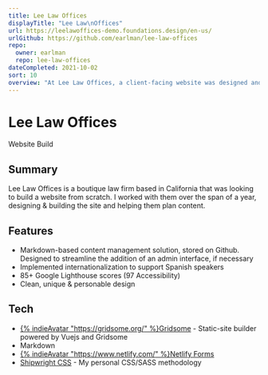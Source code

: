 ```yaml
---
title: Lee Law Offices
displayTitle: "Lee Law\nOffices"
url: https://leelawoffices-demo.foundations.design/en-us/
urlGithub: https://github.com/earlman/lee-law-offices
repo:
  owner: earlman
  repo: lee-law-offices
dateCompleted: 2021-10-02
sort: 10
overview: "At Lee Law Offices, a client-facing website was designed and deployed, achieving impressive Google Lighthouse scores for performance and accessibility. Additionally, a markdown-based content management solution was implemented, along with internationalization to cater to Spanish speakers."
---
```


# Lee Law Offices

Website Build

## Summary

Lee Law Offices is a boutique law firm based in California that was looking to build a website from scratch. I worked with them over the span of a year, designing & building the site and helping them plan content.

## Features

- Markdown-based content management solution, stored on Github. Designed to streamline the addition of an admin interface, if necessary
- Implemented internationalization to support Spanish speakers
- 85+ Google Lighthouse scores (97 Accessibility)
- Clean, unique & personable design

## Tech

- [{% indieAvatar "https://gridsome.org/" %}Gridsome](https://gridsome.org/) - Static-site builder powered by Vuejs and Gridsome
- Markdown
- [{% indieAvatar "https://www.netlify.com/" %}Netlify Forms](https://www.netlify.com/products/forms/)
- [Shipwright CSS](../../client-work/shipwright-css) - My personal CSS/SASS methodology
